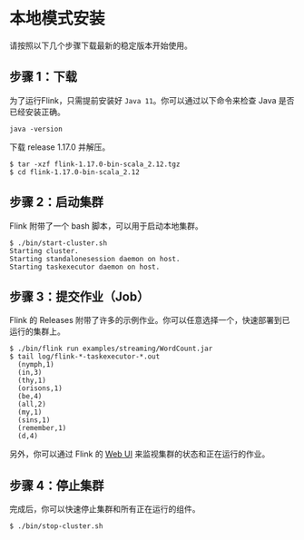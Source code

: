 # 本地模式安装

请按照以下几个步骤下载最新的稳定版本开始使用。

## 步骤 1：下载

为了运行Flink，只需提前安装好 `Java 11`。你可以通过以下命令来检查 Java 是否已经安装正确。

~~~
java -version
~~~

下载 release 1.17.0 并解压。

~~~
$ tar -xzf flink-1.17.0-bin-scala_2.12.tgz
$ cd flink-1.17.0-bin-scala_2.12
~~~

## 步骤 2：启动集群

Flink 附带了一个 bash 脚本，可以用于启动本地集群。

~~~
$ ./bin/start-cluster.sh
Starting cluster.
Starting standalonesession daemon on host.
Starting taskexecutor daemon on host.
~~~

## 步骤 3：提交作业（Job）

Flink 的 Releases 附带了许多的示例作业。你可以任意选择一个，快速部署到已运行的集群上。

~~~
$ ./bin/flink run examples/streaming/WordCount.jar
$ tail log/flink-*-taskexecutor-*.out
  (nymph,1)
  (in,3)
  (thy,1)
  (orisons,1)
  (be,4)
  (all,2)
  (my,1)
  (sins,1)
  (remember,1)
  (d,4)
~~~

另外，你可以通过 Flink 的 [Web UI]() 来监视集群的状态和正在运行的作业。

## 步骤 4：停止集群

完成后，你可以快速停止集群和所有正在运行的组件。

~~~
$ ./bin/stop-cluster.sh
~~~

